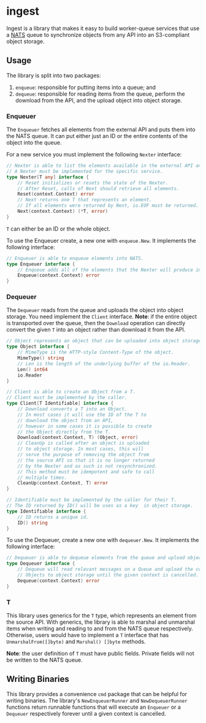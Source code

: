 # ingest

Ingest is a library that makes it easy to build worker-queue services that use a [NATS](https://nats.io/) queue to synchronize objects from any API into an S3-compliant object storage.

## Usage

The library is split into two packages:
1. `enqueue`: responsible for putting items into a queue; and
2. `dequeue`: responsible for reading items from the queue, perform the download from the API, and the upload object into object storage.

### Enqueuer

The `Enqueuer` fetches all elements from the external API and puts them into the NATS queue.
It can put either just an ID or the entire contents of the object into the queue.

For a new service you must implement the following `Nexter` interface:

[embedmd]:# (ingest.go /\/\/ Nexter/ /}/)
```go
// Nexter is able to list the elements available in the external API and returns them one by one.
// A Nexter must be implemented for the specific service.
type Nexter[T any] interface {
	// Reset initializes or resets the state of the Nexter.
	// After Reset, calls of Next should retrieve all elements.
	Reset(context.Context) error
	// Next returns one T that represents an element.
	// If all elements were returned by Next, io.EOF must be returned.
	Next(context.Context) (*T, error)
}
```

`T` can either be an ID or the whole object.

To use the Enqueuer create, a new one with `enqueue.New`.
It implements the following interface:

[embedmd]:# (ingest.go /\/\/ Enqueuer/ /}/)
```go
// Enqueuer is able to enqueue elements into NATS.
type Enqueuer interface {
	// Enqueue adds all of the elements that the Nexter will produce into the queue.
	Enqueue(context.Context) error
}
```

### Dequeuer

The `Dequeuer` reads from the queue and uploads the object into object storage.
You need implement the `Client` interface.
**Note**: if the entire object is transported over the queue, then the `Download` operation can directly convert the given `T` into an object rather than download it from the API.

[embedmd]:# (ingest.go /\/\/ Object / /}/)
```go
// Object represents an object that can be uploaded into object storage.
type Object interface {
	// MimeType is the HTTP-style Content-Type of the object.
	MimeType() string
	// Len is the length of the underlying buffer of the io.Reader.
	Len() int64
	io.Reader
}
```

[embedmd]:# (ingest.go /\/\/ Client/ /}/)
```go
// Client is able to create an Object from a T.
// Client must be implemented by the caller.
type Client[T Identifiable] interface {
	// Download converts a T into an Object.
	// In most cases it will use the ID of the T to
	// download the object from an API,
	// however in some cases it is possible to create
	// the Object directly from the T.
	Download(context.Context, T) (Object, error)
	// CleanUp is called after an object is uploaded
	// to object storage. In most cases, this will
	// serve the purpose of removing the object from
	// the source API so that it is no longer returned
	// by the Nexter and as such is not resynchronized.
	// This method must be idempotent and safe to call
	// multiple times.
	CleanUp(context.Context, T) error
}
```

[embedmd]:# (ingest.go /\/\/ Identifiable/ /}/)
```go
// Identifiable must be implemented by the caller for their T.
// The ID returned by ID() will be uses as a key  in object storage.
type Identifiable interface {
	// ID returns a unique id.
	ID() string
}
```

To use the Dequeuer, create a new one with `dequeuer.New`.
It implements the following interface:

[embedmd]:# (ingest.go /\/\/ Dequeuer/ /}/)
```go
// Dequeuer is able to dequeue elements from the queue and upload objects to object storage.
type Dequeuer interface {
	// Dequeue will read relevant messages on a Queue and upload the corresponding
	// Objects to object storage until the given context is cancelled.
	Dequeue(context.Context) error
}
```

### T

This library uses generics for the `T` type, which represents an element from the source API.
With generics, the library is able to marshal and unmarshal items when writing and reading to and from the NATS queue respectively.
Otherwise, users would have to implement a `T` interface that has `UnmarshalFrom([]byte)` and `Marshal() []byte` methods.

**Note**: the user definition of `T` must have public fields.
Private fields will not be written to the NATS queue.

## Writing Binaries

This library provides a convenience `cmd` package that can be helpful for writing binaries.
The library's `NewEnqueuerRunner` and `NewDequeuerRunner` functions return runnable functions that will execute an `Enqueuer` or a `Dequeuer` respectively forever until a given context is cancelled.
